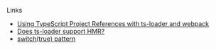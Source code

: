 Links
- [Using TypeScript Project References with ts-loader and webpack](https://github.com/TypeStrong/ts-loader/blob/master/REFERENCES.md)
- [Does ts-loader support HMR?](https://github.com/TypeStrong/ts-loader/issues/352)
- [switch(true) pattern](https://seanbarry.dev/posts/switch-true-pattern)